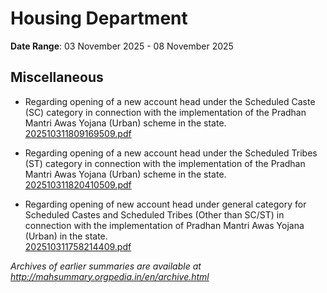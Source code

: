 # Housing Department

**Date Range**: 03 November 2025 - 08 November 2025


## Miscellaneous
- Regarding opening of a new account head under the Scheduled Caste (SC) category in connection with the implementation of the Pradhan Mantri Awas Yojana (Urban) scheme in the state.\
  [202510311809169509.pdf](https://gr.maharashtra.gov.in/Site/Upload/Government%20Resolutions/English/202510311809169509.pdf)

- Regarding opening of a new account head under the Scheduled Tribes (ST) category in connection with the implementation of the Pradhan Mantri Awas Yojana (Urban) scheme in the state.\
  [202510311820410509.pdf](https://gr.maharashtra.gov.in/Site/Upload/Government%20Resolutions/English/202510311820410509.pdf)

- Regarding opening of new account head under general category for Scheduled Castes and Scheduled Tribes (Other than SC/ST) in connection with the implementation of Pradhan Mantri Awas Yojana (Urban) in the state.\
  [202510311758214409.pdf](https://gr.maharashtra.gov.in/Site/Upload/Government%20Resolutions/English/202510311758214409....pdf)


*Archives of earlier summaries are available at http://mahsummary.orgpedia.in/en/archive.html*